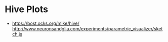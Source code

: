# Hive Plots
+ https://bost.ocks.org/mike/hive/
http://www.neuronsandglia.com/experiments/parametric_visualizer/sketch.js